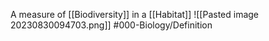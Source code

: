 A measure of [[Biodiversity]] in a [[Habitat]]
![[Pasted image 20230830094703.png]]
#000-Biology/Definition 